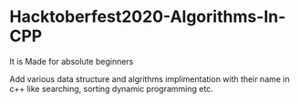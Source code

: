 # Hacktoberfest2020-Algorithms-In-CPP
It is Made for absolute beginners

Add various data structure and algrithms implimentation with their name in c++ like searching, sorting dynamic programming etc.
